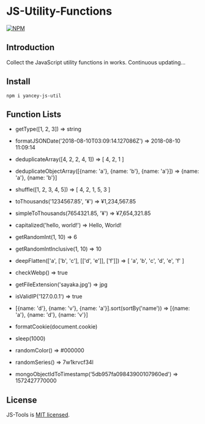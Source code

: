 # JS-Utility-Functions

[![NPM](https://nodei.co/npm/yancey-js-util.png?downloads=true&downloadRank=true&stars=true)](https://nodei.co/npm/yancey-js-util/)

## Introduction

Collect the JavaScript utility functions in works. Continuous updating...

## Install

    npm i yancey-js-util

## Function Lists

- getType([1, 2, 3]) => string

- formatJSONDate('2018-08-10T03:09:14.127086Z') => 2018-08-10 11:09:14

- deduplicateArray([4, 2, 2, 4, 1]) => [ 4, 2, 1 ]

- deduplicateObjectArray([{name: 'a'}, {name: 'b'}, {name: 'a'}]) => {name: 'a'}, {name: 'b'}]

- shuffle([1, 2, 3, 4, 5]) => [ 4, 2, 1, 5, 3 ]

- toThousands('1234567.85', '¥') => ¥1,234,567.85

- simpleToThousands(7654321.85, '¥') => ¥7,654,321.85

- capitalized('hello, world!') => Hello, World!

- getRandomInt(1, 10) => 6

- getRandomIntInclusive(1, 10) => 10

- deepFlatten(['a', ['b', 'c'], [['d', 'e']], ['f']]) => [ 'a', 'b', 'c', 'd', 'e', 'f' ]

- checkWebp() => true

- getFileExtension('sayaka.jpg') => jpg

- isValidIP('127.0.0.1') => true

- [{name: 'd'}, {name: 'v'}, {name: 'a'}].sort(sortBy('name')) => [{name: 'a'}, {name: 'd'}, {name: 'v'}]

- formatCookie(document.cookie)

- sleep(1000)

- randomColor() => #000000

- randomSeries() => 7w1krvcf34l

- mongoObjectIdToTimestamp('5db957fa09843900107960ed') => 1572427770000

## License

JS-Tools is [MIT licensed](https://opensource.org/licenses/MIT).
